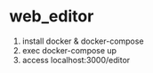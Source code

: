# web_editor

1. install docker & docker-compose
2. exec docker-compose up 
3. access localhost:3000/editor
